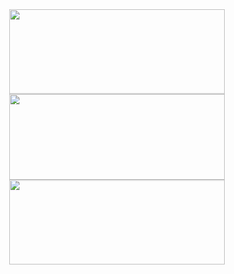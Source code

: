 <div align="center">
  <img src="https://github-readme-stats.vercel.app/api?username=cymophic&bg_color=222222&title_color=E4E4E4&text_color=E4E4E4&border_color=838383" height="150" width="380" />
  <img src="https://streak-stats.demolab.com?user=cymophic&locale=en&mode=daily&hide_border=false&background=222222&currStreakNum=E4E4E4&sideNums=E4E4E4&currStreakLabel=E4E4E4&sideLabels=E4E4E4&dates=E4E4E4&border=838383" height="150" width="380"/>
  <img src="https://github-readme-stats.vercel.app/api/top-langs?username=cymophic&layout=compact&langs_count=6&card_width=500&bg_color=222222&title_color=E4E4E4&text_color=E4E4E4&border_color=838383" height="150" width="380"/>
</div>

